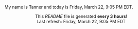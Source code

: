 My name is Tanner and today is Friday, March 22, 9:05 PM EDT.

<p align="center">This <i>README</i> file is generated <b>every 3 hours</b>!</br>Last refresh: Friday, March 22, 9:05 PM EDT<br /></p>
